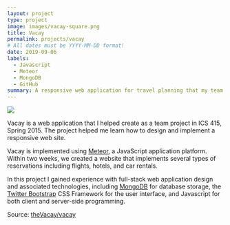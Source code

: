 ```yaml
---
layout: project
type: project
image: images/vacay-square.png
title: Vacay
permalink: projects/vacay
# All dates must be YYYY-MM-DD format!
date: 2019-09-06
labels:
  - Javascript
  - Meteor
  - MongoDB
  - GitHub
summary: A responsive web application for travel planning that my team developed in ICS 415.
---
```


<img class="ui medium right floated rounded image" src="../images/vacay-home-page.png">

Vacay is a web application that I helped create as a team project in ICS 415, Spring 2015. The project helped me learn how to design and implement a responsive web site.

Vacay is implemented using [Meteor](http://meteor.com), a JavaScript application platform. Within two weeks, we created a website that implements several types of reservations including flights, hotels, and car rentals.

In this project I gained experience with full-stack web application design and associated technologies, including [MongoDB](http://mongodb.com) for database storage, the [Twitter Bootstrap](http://getbootstrap.com/) CSS Framework for the user interface, and Javascript for both client and server-side programming. 
 
Source: <a href="https://github.com/theVacay/vacay"><i class="large github icon"></i>theVacay/vacay</a>
